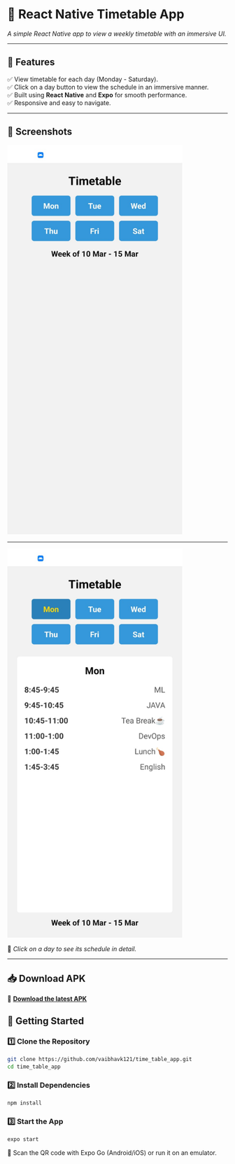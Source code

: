 # 📅 React Native Timetable App  

_A simple React Native app to view a weekly timetable with an immersive UI._

---

## 📌 Features  
✅ View timetable for each day (Monday - Saturday).  
✅ Click on a day button to view the schedule in an immersive manner.  
✅ Built using **React Native** and **Expo** for smooth performance.  
✅ Responsive and easy to navigate.  

---

## 📸 Screenshots  
 <img src="screenshots/home.jpg" alt="Home Screen" width="400"/> 
 
 ---
 
<img src="screenshots/timetable.jpg" alt="Home Screen" width="400"/> 

🔹 _Click on a day to see its schedule in detail._

---

## 📥 Download APK  
🔗 **[Download the latest APK](https://drive.google.com/file/d/1-_6QFA8-_BwfT72bl0PJRyAwbFodRNxH/view?usp=sharing)**  



## 🚀 Getting Started  

### 1️⃣ Clone the Repository  
```sh
git clone https://github.com/vaibhavk121/time_table_app.git
cd time_table_app
```

### 2️⃣ Install Dependencies
```sh
npm install
```
### 3️⃣ Start the App
```sh
expo start
```
📱 Scan the QR code with Expo Go (Android/iOS) or run it on an emulator.
